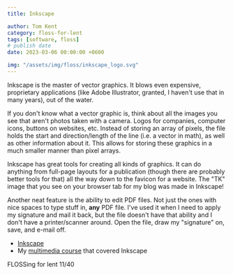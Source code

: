 ```yaml
---
title: Inkscape

author: Tom Kent
category: floss-for-lent
tags: [software, floss]
# publish date
date: 2023-03-06 00:00:00 +0600

img: "/assets/img/floss/inkscape_logo.svg"
---
```


Inkscape is the master of vector graphics. It blows even expensive, proprietary applications (like Adobe Illustrator, 
granted, I haven't use that in many years), out of the water. 

If you don't know what a vector graphic is, think about all the images you see that aren't photos taken with a camera. 
Logos for companies, computer icons, buttons on websites, etc. Instead of storing an array of pixels, the file holds
the start and direction/length of the line (i.e. a vector in math), as well as other information about it. This allows 
for storing these graphics in a much smaller manner than pixel arrays.

Inkscape has great tools for creating all kinds of graphics. It can do anything from full-page layouts for a 
publication (though there are probably better tools for that) all the way down to the favicon for a website. The "TK" 
image that you see on your browser tab for my blog was made in Inkscape! 

Another neat feature is the ability to edit PDF files. Not just the ones with nice spaces to type stuff in, **any** 
PDF file. I've used it when I need to apply my signature and mail it back, but the file doesn't have that ability and
I don't have a printer/scanner around. Open the file, draw my "signature" on, save, and e-mail off.

*   [Inkscape](https://inkscape.org/)
*   My [multimedia course](https://mediaintro.teeks99.com/) that covered Inkscape


FLOSSing for lent 11/40
